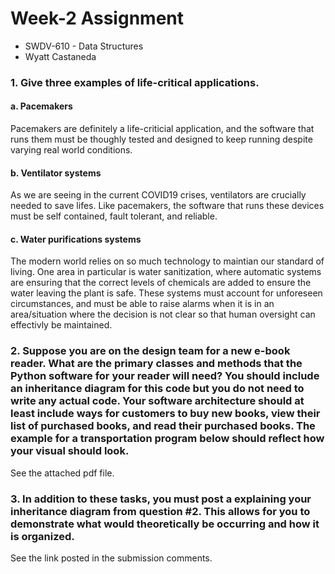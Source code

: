# Week-2 Assignment
- SWDV-610 - Data Structures
- Wyatt Castaneda

### 1. Give three examples of life-critical applications.

#### a. Pacemakers

Pacemakers are definitely a life-criticial application, and the software that runs them must be thoughly tested and designed to 
keep running despite varying real world conditions.

#### b. Ventilator systems

As we are seeing in the current COVID19 crises, ventilators are crucially needed to save lifes. Like pacemakers, the software that runs
these devices must be self contained, fault tolerant, and reliable.

#### c. Water purifications systems

The modern world relies on so much technology to maintian our standard of living. One area in particular is water sanitization, where automatic systems
are ensuring that the correct levels of chemicals are added to ensure the water leaving the plant is safe. These systems must account for unforeseen 
circumstances, and must be able to raise alarms when it is in an area/situation where the decision is not clear so that human oversight can effectivly be 
maintained.

### 2. Suppose you are on the design team for a new e-book reader. What are the primary classes and methods that the Python software for your reader will need? You should include an inheritance diagram for this code but you do not need to write any actual code. Your software architecture should at least include ways for customers to buy new books, view their list of purchased books, and read their purchased books.  The example for a transportation program below should reflect how your visual should look.

See the attached pdf file.

### 3. In addition to these tasks, you must post a explaining your inheritance diagram from question #2.  This allows for you to demonstrate what would theoretically be occurring and how it is organized.  

See the link posted in the submission comments.
